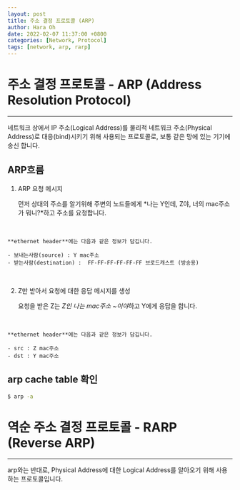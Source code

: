 ```yaml
---
layout: post
title: 주소 결정 프로토콜 (ARP)
author: Hara Oh
date: 2022-02-07 11:37:00 +0800
categories: [Network, Protocol]
tags: [network, arp, rarp]
---
```

# 주소 결정 프로토콜 - ARP (Address Resolution Protocol)
---
네트워크 상에서 IP 주소(Logical Address)를 물리적 네트워크 주소(Physical Address)로 대응(bind)시키기 위해 사용되는 프로토콜로, 보통 같은 망에 있는 기기에 송신 합니다.
## ARP흐름

1. ARP 요청 메시지
         
    먼저 상대의 주소를 알기위해 주변의 노드들에게 *나는 Y인데, Z야, 너의 mac주소가 뭐니?*하고 주소를 요청합니다. 
<br>

    **ethernet header**에는 다음과 같은 정보가 담깁니다.

    - 보내는사람(source) : Y mac주소
    - 받는사람(destination) :  FF-FF-FF-FF-FF-FF 브로드캐스트 (방송용)
<br>

2. Z만 받아서 요청에 대한 응답 메시지를 생성
   
    요청을 받은 Z는 *Z인 나는 mac주소 ~이야*하고 Y에게 응답을 합니다.
<br>

    **ethernet header**에는 다음과 같은 정보가 담깁니다.

    - src : Z mac주소
    - dst : Y mac주소

## arp cache table 확인


```bash
$ arp -a
```
# 역순 주소 결정 프로토콜 - RARP (Reverse ARP)
---

arp와는 반대로, Physical Address에 대한 Logical Address를 알아오기 위해 사용하는 프로토콜입니다.